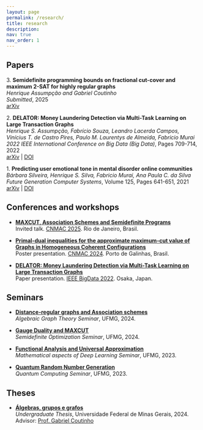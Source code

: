 ```yaml
---
layout: page
permalink: /research/
title: research
description: 
nav: true
nav_order: 1
---
```

## Papers

3\. **Semidefinite programming bounds on fractional cut-cover and maximum 2-SAT for highly regular graphs**  
   *Henrique Assumpção and Gabriel Coutinho*  
   *Submitted*, 2025  
   [arXiv](https://arxiv.org/abs/2505.10548)

2\. **DELATOR: Money Laundering Detection via Multi-Task Learning on Large Transaction Graphs**  
   *Henrique S. Assumpção, Fabrício Souza, Leandro Lacerda Campos, Vinícius T. de Castro Pires, Paulo M. Laurentys de Almeida, Fabricio Murai*  
   *2022 IEEE International Conference on Big Data (Big Data)*, Pages 709-714, 2022  
   [arXiv](https://arxiv.org/abs/2205.10293) | [DOI](https://doi.org/10.1109/BigData55660.2022.10021010) 

1\. **Predicting user emotional tone in mental disorder online communities**  
   *Bárbara Silveira, Henrique S. Silva, Fabricio Murai, Ana Paula C. da Silva*  
   *Future Generation Computer Systems*, Volume 125, Pages 641-651, 2021  
   [arXiv](https://arxiv.org/abs/2005.07473) | [DOI](https://doi.org/10.1016/j.future.2021.07.014)


## Conferences and workshops

* [**MAXCUT, Association Schemes and Semidefinite Programs**](https://henriqueassumpcao.github.io/assets/pdf/CNMAC_2025_TALK.pdf)  
Invited talk. [CNMAC 2025](https://www.cnmac.org.br/novo/index.php/CNMAC/ano/2025/). Rio de Janeiro, Brasil.

* [**Primal-dual inequalities for the approximate maximum-cut value of Graphs in
Homogeneous Coherent Configurations**](https://henriqueassumpcao.github.io/assets/pdf/CNMAC_POSTER.pdf)                                        
Poster presentation. [CNMAC 2024](https://www.cnmac.org.br/novo/index.php/CNMAC/ano/2024/). Porto de Galinhas, Brasil.

* [**DELATOR: Money Laundering Detection via Multi-Task Learning on
Large Transaction Graphs**](https://henriqueassumpcao.github.io/assets/pdf/DELATOR_SLIDES_IEEE.pdf)   
Paper presentation. [IEEE BigData 2022](https://bigdataieee.org/BigData2022/). Osaka, Japan.

## Seminars
* **[Distance-regular graphs and Association schemes](https://henriqueassumpcao.github.io/assets/pdf/AGT_NOTES.pdf)**   
*Algebraic Graph Theory Seminar*, UFMG, 2024.

* **[Gauge Duality and MAXCUT](https://henriqueassumpcao.github.io/assets/pdf/GaugeDuality_and_Maxcut.pdf)**   
*Semidefinite Optimization Seminar*, UFMG, 2024.

* **[Functional Analysis and Universal Approximation](https://drive.google.com/drive/u/1/folders/1AlaN2gyuSPyIgcIktM95C292D1FRuqDg)**   
*Mathematical aspects of Deep Learning Seminar*, UFMG, 2023.

* **[Quantum Random Number Generation](https://henriqueassumpcao.github.io/assets/pdf/qrng_slides.pdf)**   
*Quantum Computing Seminar*, UFMG, 2023.


## Theses

* [**Álgebras, grupos e grafos**](https://henriqueassumpcao.github.io/assets/pdf/undergrad_thesis.pdf)   
   *Undergraduate Thesis*, Universidade Federal de Minas Gerais, 2024.  
   Advisor: [Prof. Gabriel Coutinho](https://homepages.dcc.ufmg.br/~gabriel/)               

